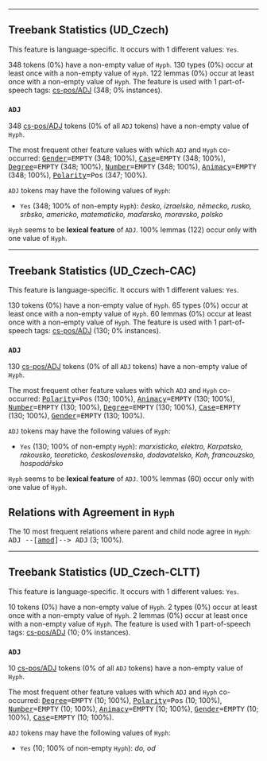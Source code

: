 

--------------------------------------------------------------------------------

## Treebank Statistics (UD_Czech)

This feature is language-specific.
It occurs with 1 different values: `Yes`.

348 tokens (0%) have a non-empty value of `Hyph`.
130 types (0%) occur at least once with a non-empty value of `Hyph`.
122 lemmas (0%) occur at least once with a non-empty value of `Hyph`.
The feature is used with 1 part-of-speech tags: [cs-pos/ADJ]() (348; 0% instances).

### `ADJ`

348 [cs-pos/ADJ]() tokens (0% of all `ADJ` tokens) have a non-empty value of `Hyph`.

The most frequent other feature values with which `ADJ` and `Hyph` co-occurred: <tt><a href="Gender.html">Gender</a>=EMPTY</tt> (348; 100%), <tt><a href="Case.html">Case</a>=EMPTY</tt> (348; 100%), <tt><a href="Degree.html">Degree</a>=EMPTY</tt> (348; 100%), <tt><a href="Number.html">Number</a>=EMPTY</tt> (348; 100%), <tt><a href="Animacy.html">Animacy</a>=EMPTY</tt> (348; 100%), <tt><a href="Polarity.html">Polarity</a>=Pos</tt> (347; 100%).

`ADJ` tokens may have the following values of `Hyph`:

* `Yes` (348; 100% of non-empty `Hyph`): <em>česko, izraelsko, německo, rusko, srbsko, americko, matematicko, maďarsko, moravsko, polsko</em>

`Hyph` seems to be **lexical feature** of `ADJ`. 100% lemmas (122) occur only with one value of `Hyph`.



--------------------------------------------------------------------------------

## Treebank Statistics (UD_Czech-CAC)

This feature is language-specific.
It occurs with 1 different values: `Yes`.

130 tokens (0%) have a non-empty value of `Hyph`.
65 types (0%) occur at least once with a non-empty value of `Hyph`.
60 lemmas (0%) occur at least once with a non-empty value of `Hyph`.
The feature is used with 1 part-of-speech tags: [cs-pos/ADJ]() (130; 0% instances).

### `ADJ`

130 [cs-pos/ADJ]() tokens (0% of all `ADJ` tokens) have a non-empty value of `Hyph`.

The most frequent other feature values with which `ADJ` and `Hyph` co-occurred: <tt><a href="Polarity.html">Polarity</a>=Pos</tt> (130; 100%), <tt><a href="Animacy.html">Animacy</a>=EMPTY</tt> (130; 100%), <tt><a href="Number.html">Number</a>=EMPTY</tt> (130; 100%), <tt><a href="Degree.html">Degree</a>=EMPTY</tt> (130; 100%), <tt><a href="Case.html">Case</a>=EMPTY</tt> (130; 100%), <tt><a href="Gender.html">Gender</a>=EMPTY</tt> (130; 100%).

`ADJ` tokens may have the following values of `Hyph`:

* `Yes` (130; 100% of non-empty `Hyph`): <em>marxisticko, elektro, Karpatsko, rakousko, teoreticko, československo, dodavatelsko, Koh, francouzsko, hospodářsko</em>

`Hyph` seems to be **lexical feature** of `ADJ`. 100% lemmas (60) occur only with one value of `Hyph`.

## Relations with Agreement in `Hyph`

The 10 most frequent relations where parent and child node agree in `Hyph`:
<tt>ADJ --[<a href="../dep/amod.html">amod</a>]--> ADJ</tt> (3; 100%).



--------------------------------------------------------------------------------

## Treebank Statistics (UD_Czech-CLTT)

This feature is language-specific.
It occurs with 1 different values: `Yes`.

10 tokens (0%) have a non-empty value of `Hyph`.
2 types (0%) occur at least once with a non-empty value of `Hyph`.
2 lemmas (0%) occur at least once with a non-empty value of `Hyph`.
The feature is used with 1 part-of-speech tags: [cs-pos/ADJ]() (10; 0% instances).

### `ADJ`

10 [cs-pos/ADJ]() tokens (0% of all `ADJ` tokens) have a non-empty value of `Hyph`.

The most frequent other feature values with which `ADJ` and `Hyph` co-occurred: <tt><a href="Degree.html">Degree</a>=EMPTY</tt> (10; 100%), <tt><a href="Polarity.html">Polarity</a>=Pos</tt> (10; 100%), <tt><a href="Number.html">Number</a>=EMPTY</tt> (10; 100%), <tt><a href="Animacy.html">Animacy</a>=EMPTY</tt> (10; 100%), <tt><a href="Gender.html">Gender</a>=EMPTY</tt> (10; 100%), <tt><a href="Case.html">Case</a>=EMPTY</tt> (10; 100%).

`ADJ` tokens may have the following values of `Hyph`:

* `Yes` (10; 100% of non-empty `Hyph`): <em>do, od</em>


